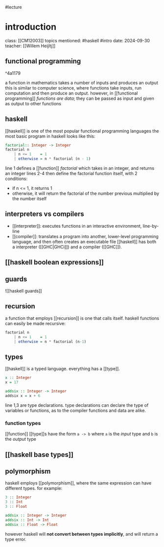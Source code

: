 #lecture 
# introduction
class: [[CM12003]]
topics mentioned: #haskell #intro 
date: 2024-09-30
teacher: [[Willem Heijltj]]
## functional programming

^4a1179

a function in mathematics takes a number of inputs and produces an output
 this is similar to computer science, where functions take inputs, run computation and then produce an output.
however, in [[functional programming]] *functions are data*; they can be passed as input and given as output to other functions
## haskell
[[haskell]] is one of the most popular functional programming languages
the most basic program in haskell looks like this:
```haskell
factorial:: Integer -> Integer
factorial n
	| n <= 1    = 1
	| otherwise = n * factorial (n - 1)
```
line 1 defines a [[function]] *factorial* which takes in an integer, and returns an integer
lines 2-4 then define the factorial function itself, with 2 conditions: 
+ if n <= 1, it returns 1
+ otherwise, it will return the factorial of the number previous multiplied by the number itself
## interpreters vs compilers
+ [[interpreter]]: executes functions in an interactive environment, line-by-line
+ [[compiler]]: translates a program into another, lower-level programming language, and then often creates an executable file
[[haskell]] has both a interpreter ([[GHC|GHCi]]) and a compiler ([[GHC]]).
## [[haskell boolean expressions]]
## guards 
![[haskell guards]]
## recursion
a function that employs [[recursion]] is one that calls itself. haskell functions can easily be made recursive:
```haskell
factorial n
    | n <= 1    = 1
    | otherwise = n * factorial (n-1)
```
## types
[[haskell]] is a typed language. everything has a [[type]].
```haskell
x :: Integer
x = 17

addsix :: Integer -> Integer
addsix x = x + 6
```
line 1,3 are type declarations. type declarations can declare the type of variables or functions, as to the compiler functions and data are alike.
### function types
[[function]] [[type]]s have the form `a -> b` 
	where `a` is the *input* type and `b` is the *output* type
## [[haskell base types]]
## polymorphism
haskell employs [[polymorphism]], where the same expression can have different types. for example:
```haskell
3 :: Integer
3 :: Int
3 :: Float

addsix :: Integer -> Integer
addsix :: Int -> Int
addsix :: Float -> Float
```
however haskell will **not convert between types implicitly**, and will return a type error.